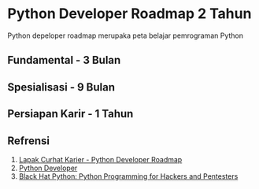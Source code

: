 # Python Developer Roadmap 2 Tahun
Python depeloper roadmap merupaka peta belajar pemrograman Python

## Fundamental - 3 Bulan  
## Spesialisasi - 9 Bulan 
## Persiapan Karir - 1 Tahun 


















## Refrensi 
1. [Lapak Curhat Karier - Python Developer Roadmap](https://www.youtube.com/watch?v=rRctnep7zGo)
2. [Python Developer](https://roadmap.sh/python)
3. [Black Hat Python: Python Programming for Hackers and Pentesters](https://www.amazon.com/Black-Hat-Python-Programming-Pentesters/dp/1593275900)
